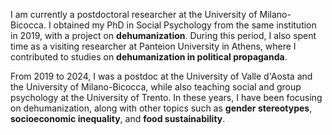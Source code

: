 I am currently a postdoctoral researcher at the University of Milano-Bicocca. I obtained my PhD in Social Psychology from the same institution in 2019, with a project on **dehumanization**. During this period, I also spent time as a visiting researcher at Panteion University in Athens, where I contributed to studies on **dehumanization in political propaganda**.

From 2019 to 2024, I was a postdoc at the University of Valle d'Aosta and the University of Milano-Bicocca, while also teaching social and group psychology at the University of Trento. In these years, I have been focusing on dehumanization, along with other topics such as **gender stereotypes**, **socioeconomic inequality**, and **food sustainability**.
